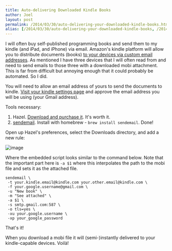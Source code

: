 ```yaml
---
title: Auto-delivering Downloaded Kindle Books
author: Joel
layout: post
permalink: /2014/03/30/auto-delivering-your-downloaded-kindle-books.html
alias: [/2014/03/30/auto-delivering-your-downloaded-kindle-books, /2014/03/30/auto-deliver-your-kindle-books-with-hazel]
---
```


I will often buy self-published programming books and send them to my kindle (and iPad, and iPhone) via email. Amazon's kindle platform will allow you to distribute documents (books) [to your devices via custom email addresses](https://www.amazon.com/gp/digital/fiona/manage#manageDevices). As mentioned I have three devices that I will often read from and need to send emails to those three with a downloaded mobi attachment. This is far from difficult but annoying enough that it could probably be automated. So I did.

You will need to allow an email address of yours to send the documents to kindle. [Visit your kindle settings page](https://www.amazon.com/gp/digital/fiona/manage#pdocSettings) and approve the email address you will be using (your Gmail address).

Tools necessary:

1. Hazel. [Download and purchase it](https://www.noodlesoft.com/hazel). It's worth it.
2. [sendemail](https://caspian.dotconf.net/menu/Software/SendEmail/). Install with homebrew - `brew install sendemail`. Done!

Open up Hazel's preferences, select the Downloads directory, and add a new rule:

![image](https://www.evernote.com/shard/s330/sh/ef70b02b-8570-42ff-811c-67a834dc467f/ed1c2e36859bcd7862b36283e0d6dac2/deep/0/Screenshot-3-30-14,-12-58-PM.png)

Where the embedded script looks similar to the command below. Note that the important part here is `-a $1` where this interpolates the path to the mobi file and sets it as the attached file.

```
sendemail \
 -t your.kindle.email@kindle.com your.other.email@kindle.com \
 -f your.google.username@gmail.com \
 -u "New book" \
 -m "See attached" \
 -a $1 \
 -s smtp.gmail.com:587 \
 -o tls=yes \
 -xu your.google.username \
 -xp your_google_password
```

That's it!

When you download a mobi file it will (semi-)instantly delivered to your kindle-capable devices. Voilà!
